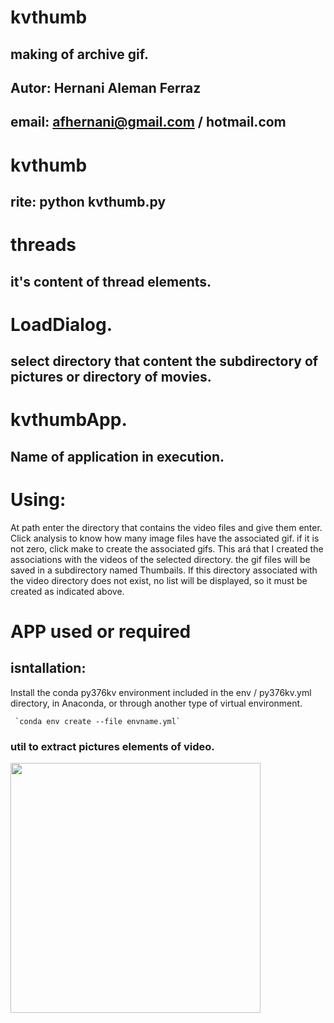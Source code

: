 # kvthumb
## making of archive gif.
## Autor: Hernani Aleman Ferraz
## email: afhernani@gmail.com / hotmail.com

# kvthumb
## rite: python kvthumb.py

# threads
## it's content of thread elements.

# LoadDialog.
## select directory that content the subdirectory of pictures or directory of movies.
# kvthumbApp.
## Name of application in execution.
# Using:
At path enter the directory that contains the video files and give them enter.
Click analysis to know how many image files have the associated gif. if it is not zero, click make to create the associated gifs.
This ará that I created the associations with the videos of the selected directory.
the gif files will be saved in a subdirectory named Thumbails.
If this directory associated with the video directory does not exist, no list will be displayed, so it must be created as indicated above.

# APP used or required
## isntallation:
Install the conda py376kv environment included in the env / py376kv.yml directory, in Anaconda, or through another type of virtual environment.

     `conda env create --file envname.yml`

### util to extract pictures elements of video.
<img src="env/kwthumb.gif" width=400/>

